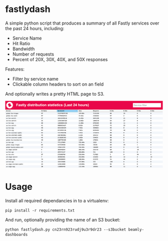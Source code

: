 fastlydash
==========

A simple python script that produces a summary of all Fastly services over the past 24 hours, including:

- Service Name
- Hit Ratio
- Bandwidth
- Number of requests
- Percent of 20X, 30X, 40X, and 50X responses

Features:
- Filter by service name
- Clickable column headers to sort on an field

And optionally writes a pretty HTML page to S3.

![alt text](docs/screenshot.png)


Usage
=====

Install all required dependancies in to a virtualenv:

    pip install -r requirements.txt
    
And run, optionally providing the name of an S3 bucket:

    python fastlydash.py cn23rn923rudj9u3r9dr23 --s3bucket beamly-dashboards
